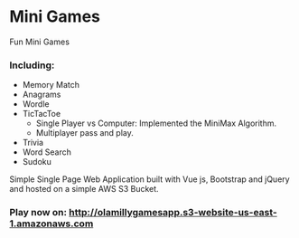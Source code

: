 # Mini Games
 Fun Mini Games
 ### Including:
 * Memory Match
 * Anagrams
 * Wordle
 * TicTacToe
   - Single Player vs Computer: Implemented the MiniMax Algorithm.
   - Multiplayer pass and play.
 * Trivia
 * Word Search
 * Sudoku

Simple Single Page Web Application built with Vue js, Bootstrap and jQuery and hosted on a simple AWS S3 Bucket.

### Play now on: http://olamillygamesapp.s3-website-us-east-1.amazonaws.com
